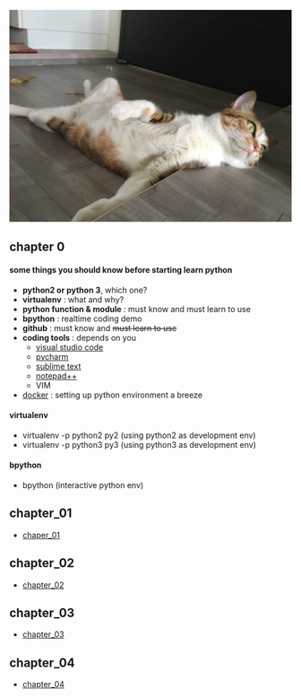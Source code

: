 ![mycat](./mycat.jpg)

## chapter 0

#### some things you  should know before starting learn python

- **python2  or python 3**, which one?
- **virtualenv** : what and why?
- **python function & module** : must know and must learn to use
- **bpython** : realtime coding demo
- **github** : must know and ~~must learn to use~~ 
- **coding tools** : depends on you
  - [visual studio code](https://code.visualstudio.com/)
  - [pycharm](https://www.jetbrains.com/pycharm/)
  - [sublime text](https://www.sublimetext.com/)
  - [notepad++](https://notepad-plus-plus.org/zh/)
  - VIM
- [docker](https://cgh2.github.io/docker101/) : setting up python environment a breeze

#### virtualenv

- virtualenv -p python2 py2 (using python2 as development env)
- virtualenv -p python3 py3 (using python3 as development env)

#### bpython

- bpython (interactive python env)

## chapter_01
- [chaper_01](https://github.com/cgh2/python101/blob/master/chapter_01.md)

## chapter_02
- [chapter_02](https://github.com/cgh2/python101/blob/master/chapter_02.md)

## chapter_03
- [chapter_03](https://github.com/cgh2/python101/blob/master/chapter_03.md)

## chapter_04
- [chapter_04](https://github.com/cgh2/python101/blob/master/chapter_04.md)
